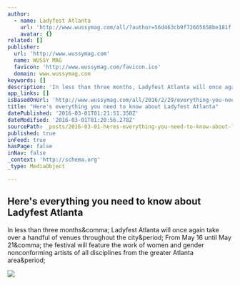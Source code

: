 ```yaml
---
author:
  - name: Ladyfest Atlanta
    url: 'http://www.wussymag.com/all/?author=56d463cb9f72665658be181f'
    avatar: {}
related: []
publisher:
  url: 'http://www.wussymag.com'
  name: WUSSY MAG
  favicon: 'http://www.wussymag.com/favicon.ico'
  domain: www.wussymag.com
keywords: []
description: 'In less than three months, Ladyfest Atlanta will once again take over a handful of venues throughout the city. From May 16 until May 21, the festival will feature the work of women and gender nonconforming artists of all disciplines from the greater Atlanta area.'
app_links: []
isBasedOnUrl: 'http://www.wussymag.com/all/2016/2/29/everything-you-need-to-know-about-ladyfest-atlanta'
title: "Here's everything you need to know about Ladyfest Atlanta"
datePublished: '2016-03-01T01:21:51.350Z'
dateModified: '2016-03-01T01:20:56.278Z'
sourcePath: _posts/2016-03-01-heres-everything-you-need-to-know-about-ladyfest-atlanta.md
published: true
inFeed: true
hasPage: false
inNav: false
_context: 'http://schema.org'
_type: MediaObject

---
```

<article style=""><h1>Here's everything you need to know about Ladyfest Atlanta</h1><p>In less than three months&amp;comma; Ladyfest Atlanta will once again take over a handful of venues throughout the city&amp;period; From May 16 until May 21&amp;comma; the festival will feature the work of women and gender nonconforming artists of all disciplines from the greater Atlanta area&amp;period;</p><img src="http://static1.squarespace.com/static/54eca1bce4b068927b1bd9bc/t/56d4639ec6fc08c537724c52/1456759718413/?format=1000w" /></article>